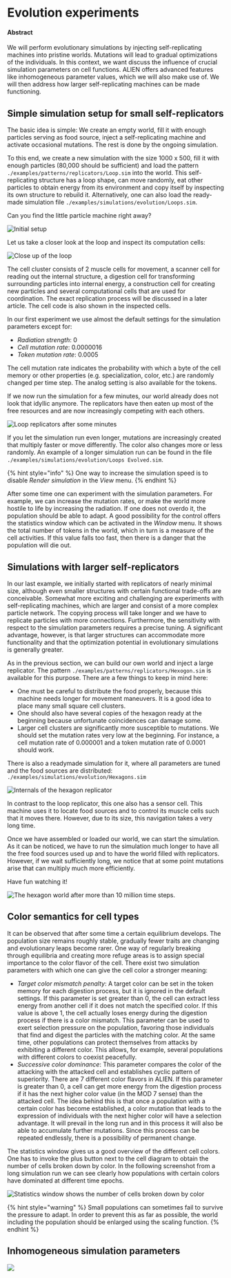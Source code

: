 # Evolution experiments

#### Abstract

We will perform evolutionary simulations by injecting self-replicating machines into pristine worlds. Mutations will lead to gradual optimizations of the individuals. In this context, we want discuss the influence of crucial simulation parameters on cell functions. ALIEN offers advanced features like inhomogeneous parameter values, which we will also make use of. We will then address how larger self-replicating machines can be made functioning.

## Simple simulation setup for small self-replicators

The basic idea is simple: We create an empty world, fill it with enough particles serving as food source, inject a self-replicating machine and activate occasional mutations. The rest is done by the ongoing simulation.

To this end, we create a new simulation with the size 1000 x 500, fill it with enough particles (80,000 should be sufficient) and load the pattern `./examples/patterns/replicators/Loop.sim` into the world. This self-replicating structure has a loop shape, can move randomly, eat other particles to obtain energy from its environment and copy itself by inspecting its own structure to rebuild it. Alternatively, one can also load the ready-made simulation file `./examples/simulations/evolution/Loops.sim`.

Can you find the little particle machine right away?

![Initial setup](../.gitbook/assets/loop.png)

Let us take a closer look at the loop and inspect its computation cells:

![Close up of the loop](<../.gitbook/assets/loop closeup.png>)

The cell cluster consists of 2 muscle cells for movement, a scanner cell for reading out the internal structure, a digestion cell for transforming surrounding particles into internal energy, a construction cell for creating new particles and several computational cells that are used for coordination. The exact replication process will be discussed in a later article. The cell code is also shown in the inspected cells.

In our first experiment we use almost the default settings for the simulation parameters except for:

* _Radiation strength_: 0
* _Cell mutation rate_: 0.0000016
* _Token mutation rate_: 0.0005

The cell mutation rate indicates the probability with which a byte of the cell memory or other properties (e.g. specialization, color, etc.) are randomly changed per time step. The analog setting is also available for the tokens.

If we now run the simulation for a few minutes, our world already does not look that idyllic anymore. The replicators have then eaten up most of the free resources and are now increasingly competing with each others.

![Loop replicators after some minutes](<../.gitbook/assets/loop later.png>)

If you let the simulation run even longer, mutations are increasingly created that multiply faster or move differently. The color also changes more or less randomly. An example of a longer simulation run can be found in the file `./examples/simulations/evolution/Loops Evolved.sim`.

{% hint style="info" %}
One way to increase the simulation speed is to disable _Render simulation_ in the _View_ menu.
{% endhint %}

After some time one can experiment with the simulation parameters. For example, we can increase the mutation rates, or make the world more hostile to life by increasing the radiation. If one does not overdo it, the population should be able to adapt. A good possibility for the control offers the statistics window which can be activated in the _Window_ menu. It shows the total number of tokens in the world, which in turn is a measure of the cell activities. If this value falls too fast, then there is a danger that the population will die out.

## Simulations with larger self-replicators

In our last example, we initially started with replicators of nearly minimal size, although even smaller structures with certain functional trade-offs are conceivable. Somewhat more exciting and challenging are experiments with self-replicating machines, which are larger and consist of a more complex particle network. The copying process will take longer and we have to replicate particles with more connections. Furthermore, the sensitivity with respect to the simulation parameters requires a precise tuning. A significant advantage, however, is that larger structures can accommodate more functionality and that the optimization potential in evolutionary simulations is generally greater.

As in the previous section, we can build our own world and inject a large replicator. The pattern `./examples/patterns/replicators/Hexogon.sim` is available for this purpose. There are a few things to keep in mind here:

* One must be careful to distribute the food properly, because this machine needs longer for movement maneuvers. It is a good idea to place many small square cell clusters.
* One should also have several copies of the hexagon ready at the beginning because unfortunate coincidences can damage some.
* Larger cell clusters are significantly more susceptible to mutations. We should set the mutation rates very low at the beginning. For instance, a cell mutation rate of 0.000001 and a token mutation rate of 0.0001 should work.

There is also a readymade simulation for it, where all parameters are tuned and the food sources are distributed: `./examples/simulations/evolution/Hexagons.sim`

![Internals of the hexagon replicator](<../.gitbook/assets/hexagon closeup.png>)

In contrast to the loop replicator, this one also has a sensor cell. This machine uses it to locate food sources and to control its muscle cells such that it moves there. However, due to its size, this navigation takes a very long time.&#x20;

Once we have assembled or loaded our world, we can start the simulation. As it can be noticed, we have to run the simulation much longer to have all the free food sources used up and to have the world filled with replicators. However, if we wait sufficiently long, we notice that at some point mutations arise that can multiply much more efficiently.

Have fun watching it!

![The hexagon world after more than 10 million time steps.](<../.gitbook/assets/hexagons evolved.png>)

## Color semantics for cell types

It can be observed that after some time a certain equilibrium develops. The population size remains roughly stable, gradually fewer traits are changing and evolutionary leaps become rarer. One way of regularly breaking through equilibria and creating more refuge areas is to assign special importance to the color flavor of the cell. There exist two simulation parameters with which one can give the cell color a stronger meaning:

* _Target color mismatch penalty_: A target color can be set in the token memory for each digestion process, but it is ignored in the default settings. If this parameter is set greater than 0, the cell can extract less energy from another cell if it does not match the specified color. If this value is above 1, the cell actually loses energy during the digestion process if there is a color mismatch. This parameter can be used to exert selection pressure on the population, favoring those individuals that find and digest the particles with the matching color. At the same time, other populations can protect themselves from attacks by exhibiting a different color. This allows, for example, several populations with different colors to coexist peacefully.
* _Successive color dominance_: This parameter compares the color of the attacking with the attacked cell and establishes cyclic pattern of superiority. There are 7 different color flavors in ALIEN. If this parameter is greater than 0, a cell can get more energy from the digestion process if it has the next higher color value (in the MOD 7 sense) than the attacked cell. The idea behind this is that once a population with a certain color has become established, a color mutation that leads to the expression of individuals with the next higher color will have a selection advantage. It will prevail in the long run and in this process it will also be able to accumulate further mutations. Since this process can be repeated endlessly, there is a possibility of permanent change.

The statistics window gives us a good overview of the different cell colors. One has to invoke the plus button next to the cell diagram to obtain the number of cells broken down by color. In the following screenshot from a long simulation run we can see clearly how populations with certain colors have dominated at different time epochs.

![Statistics window shows the number of cells broken down by color](../.gitbook/assets/statistics.PNG)

{% hint style="warning" %}
Small populations can sometimes fail to survive the pressure to adapt. In order to prevent this as far as possible, the world including the population should be enlarged using the scaling function.
{% endhint %}

## Inhomogeneous simulation parameters



![](<../.gitbook/assets/inhomogeneous parameters.png>)
